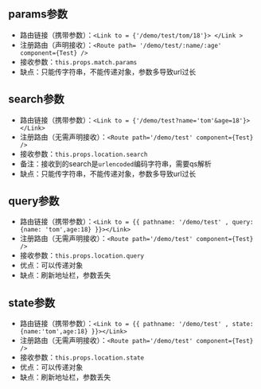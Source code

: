 ## params参数
- 路由链接（携带参数）：`<Link to = {'/demo/test/tom/18'}> </Link >`
- 注册路由（声明接收）：`<Route path= '/demo/test/:name/:age' component={Test} />`
- 接收参数：`this.props.match.params`
- 缺点：只能传字符串，不能传递对象，参数多导致url过长

## search参数
- 路由链接（携带参数）：`<Link to = {'/demo/test?name='tom'&age=18'}></Link>`
- 注册路由（无需声明接收）：`<Route path='/demo/test' component={Test} />`
- 接收参数：`this.props.location.search`
- 备注：接收到的search是`urlencoded`编码字符串，需要qs解析
- 缺点：只能传字符串，不能传递对象，参数多导致url过长

## query参数
- 路由链接（携带参数）：`<Link to = {{ pathname: '/demo/test' , query: {name: 'tom',age:18} }}></Link>`
- 注册路由（无需声明接收）：`<Route path='/demo/test' component={Test} />`
- 接收参数：`this.props.location.query`
- 优点：可以传递对象
- 缺点：刷新地址栏，参数丢失


## state参数
- 路由链接（携带参数）：`<Link to = {{ pathname: '/demo/test' , state: {name:'tom',age:18} }}></Link>`
- 注册路由（无需声明接收）：`<Route path='/demo/test' component={Test} />`
- 接收参数：`this.props.location.state`
- 优点：可以传递对象
- 缺点：刷新地址栏，参数丢失